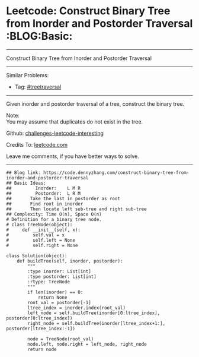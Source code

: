 # Leetcode: Construct Binary Tree from Inorder and Postorder Traversal     :BLOG:Basic:


---

Construct Binary Tree from Inorder and Postorder Traversal  

---

Similar Problems:  
-   Tag: [#treetraversal](https://code.dennyzhang.com/tag/treetraversal)

---

Given inorder and postorder traversal of a tree, construct the binary tree.  

Note:  
You may assume that duplicates do not exist in the tree.  

Github: [challenges-leetcode-interesting](https://github.com/DennyZhang/challenges-leetcode-interesting/tree/master/construct-binary-tree-from-inorder-and-postorder-traversal)  

Credits To: [leetcode.com](https://leetcode.com/problems/construct-binary-tree-from-inorder-and-postorder-traversal/description/)  

Leave me comments, if you have better ways to solve.  

---

    ## Blog link: https://code.dennyzhang.com/construct-binary-tree-from-inorder-and-postorder-traversal
    ## Basic Ideas:
    ##         Inorder:    L M R
    ##         Postorder:  L R M
    ##       Take the last in postorder as root
    ##       Find root in inorder
    ##       Then locate left sub-tree and right sub-tree
    ## Complexity: Time O(n), Space O(n)
    # Definition for a binary tree node.
    # class TreeNode(object):
    #     def __init__(self, x):
    #         self.val = x
    #         self.left = None
    #         self.right = None
    
    class Solution(object):
        def buildTree(self, inorder, postorder):
            """
            :type inorder: List[int]
            :type postorder: List[int]
            :rtype: TreeNode
            """
            if len(inorder) == 0:
                return None
            root_val = postorder[-1]
            ltree_index = inorder.index(root_val)
            left_node = self.buildTree(inorder[0:ltree_index], postorder[0:ltree_index])
            right_node = self.buildTree(inorder[ltree_index+1:], postorder[ltree_index:-1])
    
            node = TreeNode(root_val)
            node.left, node.right = left_node, right_node
            return node